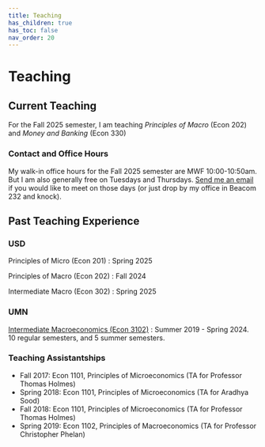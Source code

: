 ```yaml
---
title: Teaching
has_children: true
has_toc: false
nav_order: 20
---
```


# Teaching 


## Current Teaching

For the Fall 2025 semester, I am teaching *Principles of Macro* (Econ 202) and *Money and Banking* (Econ 330)

### Contact and Office Hours

My walk-in office hours for the Fall 2025 semester are MWF 10:00-10:50am.
But I am also generally free on Tuesdays and Thursdays. 
<a href="mailto:robert.winslow@usd.edu?subject=%5BEcon%20Office%20Hours%5D%20Meeting%20Request">Send me an email</a>
if you would like to meet on those days (or just drop by my office in Beacom 232 and knock).





















## Past Teaching Experience


### USD

Principles of Micro (Econ 201)
: Spring 2025

Principles of Macro (Econ 202)
: Fall 2024

Intermediate Macro (Econ 302)
: Spring 2025


### UMN

[Intermediate Macroeconomics (Econ 3102)](./teaching/3102)
: Summer 2019 - Spring 2024. 10 regular semesters, and 5 summer semesters.




### Teaching Assistantships

- Fall 2017: Econ 1101, Principles of Microeconomics (TA for Professor Thomas Holmes)
- Spring 2018: Econ 1101, Principles of Microeconomics (TA for Aradhya Sood)
- Fall 2018: Econ 1101, Principles of Microeconomics (TA for Professor Thomas Holmes)
- Spring 2019: Econ 1102, Principles of Macroeconomics (TA for Professor Christopher Phelan)





<!--TODO: Mean evaluations-->




<!--## Notes from Students-->
